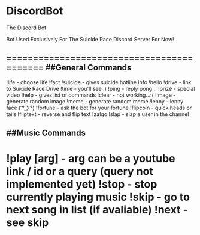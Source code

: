 # DiscordBot
The Discord Bot

Bot Used Exclusively For The Suicide Race Discord Server For Now!


==========================================
##General Commands
----------------
!life - choose life
!fact
!suicide - gives suicide hotline info
!hello
!drive - link to Suicide Race Drive
!time - you'll see :)
!ping - reply pong...
!prize - special video
!help - gives list of commands
!clear - not working...:(
!image - generate random image
!meme - generate random meme
!lenny - lenny face ( ͡° ͜ʖ ͡°)
!fortune - ask the bot for your fortune
!flipcoin - quick heads or tails
!fliptext - reverse and flip text
!zalgo
!slap - slap a user in the channel


##Music Commands
--------------
!play [arg] - arg can be a youtube link / id or a query (query not implemented yet)
!stop - stop currently playing music
!skip - go to next song in list (if avaliable)
!next - see skip
==========================================
